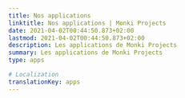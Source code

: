 ```yaml
---
title: Nos applications
linktitle: Nos applications | Monki Projects
date: 2021-04-02T00:44:50.873+02:00
lastmod: 2021-04-02T00:44:50.873+02:00
description: Les applications de Monki Projects
summary: Les applications de Monki Projects
type: apps

# Localization
translationKey: apps
---
```

